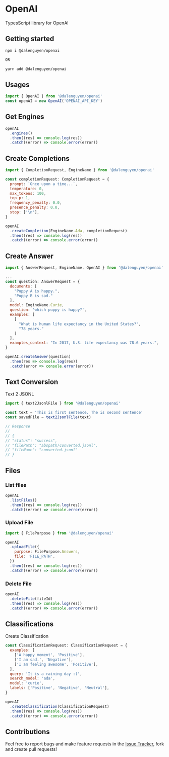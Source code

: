 # OpenAI

TypesScript library for OpenAI

## Getting started

```bash
npm i @dalenguyen/openai

OR

yarn add @dalenguyen/openai
```

## Usages

```javascript
import { OpenAI } from '@dalenguyen/openai'
const openAI = new OpenAI('OPENAI_API_KEY')
```

## Get Engines

```javascript
openAI
  .engines()
  .then((res) => console.log(res))
  .catch((error) => console.error(error))
```

## Create Completions

```javascript
import { CompletionRequest, EngineName } from '@dalenguyen/openai'

const completionRequest: CompletionRequest = {
  prompt: `Once upon a time...`,
  temperature: 0,
  max_tokens: 100,
  top_p: 1,
  frequency_penalty: 0.0,
  presence_penalty: 0.0,
  stop: ['\n'],
}

openAI
  .createCompletion(EngineName.Ada, completionRequest)
  .then((res) => console.log(res))
  .catch((error) => console.error(error))
```

## Create Answer

```javascript
import { AnswerRequest, EngineName, OpenAI } from '@dalenguyen/openai'

...
const question: AnswerRequest = {
  documents: [
    "Puppy A is happy.",
    "Puppy B is sad."
  ],
  model: EngineName.Curie,
  question: 'which puppy is happy?',
  examples: [
    [
      "What is human life expectancy in the United States?",
      "78 years."
    ]
  ],
  examples_context: "In 2017, U.S. life expectancy was 78.6 years.",
}

openAI.createAnswer(question)
  .then(res => console.log(res))
  .catch(error => console.error(error))

```

## Text Conversion

Text 2 JSONL

```javascript
import { text2JsonlFile } from '@dalenguyen/openai'

const text = 'This is first sentence. The is second sentence'
const savedFile = text2JsonlFile(text)

// Response
//
// {
// "status": "success",
// "filePath": "abspath/converted.jsonl",
// "fileName": "converted.jsonl"
// }
```

## Files

### List files

```javascript
openAI
  .listFiles()
  .then((res) => console.log(res))
  .catch((error) => console.error(error))
```

### Upload File

```javascript
import { FilePurpose } from '@dalenguyen/openai'

openAI
  .uploadFile({
    purpose: FilePurpose.Answers,
    file: 'FILE_PATH',
  })
  .then((res) => console.log(res))
  .catch((error) => console.error(error))
```

### Delete File

```javascript
openAI
  .deleteFile(fileId)
  .then((res) => console.log(res))
  .catch((error) => console.error(error))
```

## Classifications

Create Classification

```javascript
const ClassificationRequest: ClassificationRequest = {
  examples: [
    ['A happy moment', 'Positive'],
    ['I am sad.', 'Negative'],
    ['I am feeling awesome', 'Positive'],
  ],
  query: 'It is a raining day :(',
  search_model: 'ada',
  model: 'curie',
  labels: ['Positive', 'Negative', 'Neutral'],
}

openAI
  .createClassification(ClassificationRequest)
  .then((res) => console.log(res))
  .catch((error) => console.error(error))
```

## Contributions

Feel free to report bugs and make feature requests in the [Issue Tracker](https://github.com/dalenguyen/dalenguyen.github.io/issues), fork and create pull requests!
